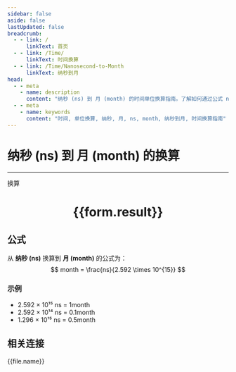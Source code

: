 ```yaml
---
sidebar: false
aside: false
lastUpdated: false
breadcrumb:
  - - link: /
      linkText: 首页
  - - link: /Time/
      linkText: 时间换算
  - - link: /Time/Nanosecond-to-Month
      linkText: 纳秒到月
head:
  - - meta
    - name: description
      content: "纳秒 (ns) 到 月 (month) 的时间单位换算指南。了解如何通过公式 ns ÷ 2.628 × 10¹⁵ 换算为月。"
  - - meta
    - name: keywords
      content: "时间, 单位换算, 纳秒, 月, ns, month, 纳秒到月, 时间换算指南"
---
```

# 纳秒 (ns) 到 月 (month) 的换算

---
<script setup>
import { onMounted, reactive, inject, ref } from 'vue'
import { NButton,NForm ,NFormItem,NInput,NInputNumber,NSelect,NCard,useMessage,NGrid ,NGi  } from 'naive-ui'
import { defineClientComponent } from 'vitepress'
import { Time } from '../../files';

const convert = inject('convert')

const form = reactive({
  number: null,
  result: '',
})

const convertHandler = () => {
  if (form.number !== null && !isNaN(form.number)) {
    const convertedValue = parseFloat(form.number) / 2592000000000000
    form.result = `${form.number}ns = ${convertedValue.toFixed(15)}month`
  } else {
    form.result = '请输入有效的数值。'
  }
}
</script>

<n-form size="large" :model="form">
  <n-form-item label="纳秒 (ns)">
    <n-input-number v-model:value="form.number" placeholder="输入纳秒" style="width: 100%" />
  </n-form-item>
  <n-form-item>
    <n-button type="primary" @click="convertHandler" block>换算</n-button>
  </n-form-item>
</n-form>

<n-card  embedded :bordered="false" hoverable>
  <div  style="text-align:center">
    <h1>{{form.result}}</h1>
  </div>
</n-card>

## 公式

从 **纳秒 (ns)** 换算到 **月 (month)** 的公式为：
$$ month = \frac{ns}{2.592 \times 10^{15}} $$

### 示例
- 2.592 × 10¹⁵ ns = 1month
- 2.592 × 10¹⁴ ns = 0.1month
- 1.296 × 10¹⁵ ns = 0.5month
## 相关连接
<n-grid x-gap="12" :cols="4">
  <n-gi v-for="(file, index) in Time" :key="index">
    <n-button
      text
      tag="a"
      :href="file.path"
      type="primary"
    >
      {{file.name}}
    </n-button>
  </n-gi>
</n-grid>